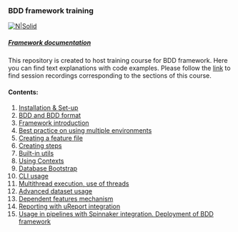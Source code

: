 ### BDD framework training

[![N|Solid](https://images.ctfassets.net/fikanzmkdlqn/5NoHRB1q6lrNzSSpekhrG5/cf22f3d7d9e82aed5e79659800458b57/TELUS_TAGLINE_HORIZONTAL_EN.svg)](https://www.telus.com/en/)

##### [Framework documentation](https://github.com/telus/telus-bdd-docs)

This repository is created to host training course for BDD framework.
Here you can find text explanations with code examples.
Please follow the [link](https://drive.google.com/drive/folders/16oluCHsTllAlsKrih7rED-RLZ7YzlPT7?usp=sharing) to find session recordings corresponding to the sections of this course.

#### Contents:

1. [Installation & Set-up](/installation-and-setup.md)
2. [BDD and BDD format](/bdd-format.md)
3. [Framework introduction](/framework-intro.md)
4. [Best practice on using multiple environments](/env-usage-best-practice.md)
5. [Creating a feature file](/creating-feature-file.md)
6. [Creating steps](/creating-steps-file.md)
7. [Built-in utils](/built-in-utils.md)
8. [Using Contexts](/contexts.md)
9. [Database Bootstrap](/database-bootstrap.md)
10. [CLI usage](/cli-usage.md)
11. [Multithread execution, use of threads](/threads.md)
12. [Advanced dataset usage](/advanced-dataset-usage.md)
13. [Dependent features mechanism](/dependent-features.md)
14. [Reporting with uReport integration](/reporting-ureport-integration.md)
15. [Usage in pipelines with Spinnaker integration. Deployment of BDD framework](/spinnaker-integration.md)
